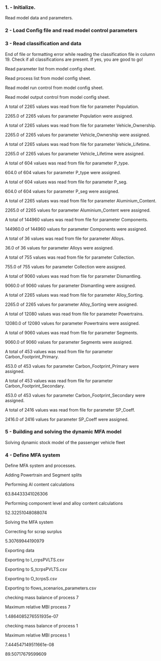 ### 1. - Initialize.

Read model data and parameters.

### 2 - Load Config file and read model control parameters

### 3 - Read classification and data

End of file or formatting error while reading the classification file in column 19. Check if all classifications are present. If yes, you are good to go!

Read parameter list from model config sheet.

Read process list from model config sheet.

Read model run control from model config sheet.

Read model output control from model config sheet.

A total of 2265 values was read from file for parameter Population.

2265.0 of 2265 values for parameter Population were assigned.

A total of 2265 values was read from file for parameter Vehicle_Ownership.

2265.0 of 2265 values for parameter Vehicle_Ownership were assigned.

A total of 2265 values was read from file for parameter Vehicle_Lifetime.

2265.0 of 2265 values for parameter Vehicle_Lifetime were assigned.

A total of 604 values was read from file for parameter P_type.

604.0 of 604 values for parameter P_type were assigned.

A total of 604 values was read from file for parameter P_seg.

604.0 of 604 values for parameter P_seg were assigned.

A total of 2265 values was read from file for parameter Aluminium_Content.

2265.0 of 2265 values for parameter Aluminium_Content were assigned.

A total of 144960 values was read from file for parameter Components.

144960.0 of 144960 values for parameter Components were assigned.

A total of 36 values was read from file for parameter Alloys.

36.0 of 36 values for parameter Alloys were assigned.

A total of 755 values was read from file for parameter Collection.

755.0 of 755 values for parameter Collection were assigned.

A total of 9060 values was read from file for parameter Dismantling.

9060.0 of 9060 values for parameter Dismantling were assigned.

A total of 2265 values was read from file for parameter Alloy_Sorting.

2265.0 of 2265 values for parameter Alloy_Sorting were assigned.

A total of 12080 values was read from file for parameter Powertrains.

12080.0 of 12080 values for parameter Powertrains were assigned.

A total of 9060 values was read from file for parameter Segments.

9060.0 of 9060 values for parameter Segments were assigned.

A total of 453 values was read from file for parameter Carbon_Footprint_Primary.

453.0 of 453 values for parameter Carbon_Footprint_Primary were assigned.

A total of 453 values was read from file for parameter Carbon_Footprint_Secondary.

453.0 of 453 values for parameter Carbon_Footprint_Secondary were assigned.

A total of 2416 values was read from file for parameter SP_Coeff.

2416.0 of 2416 values for parameter SP_Coeff were assigned.

### 5 - Building and solving the dynamic MFA model

Solving dynamic stock model of the passenger vehicle fleet

### 4 - Define MFA system

Define MFA system and processes.

Adding Powertrain and Segment splits

Performing Al content calculations

63.84433341026306

Performing component level and alloy content calculations

52.32251048088074

Solving the MFA system

Correcting for scrap surplus

5.30769944190979

Exporting data

Exporting to I_crpsPVLTS.csv

Exporting to S_tcrpsPVLTS.csv

Exporting to O_tcrpsS.csv

Exporting to flows_scenarios_parameters.csv

checking mass balance of process 7

Maximum relative MBI process 7

1.4864085276551935e-07

checking mass balance of process 1

Maximum relative MBI process 1

7.444547149511661e-08

89.50717679599609

